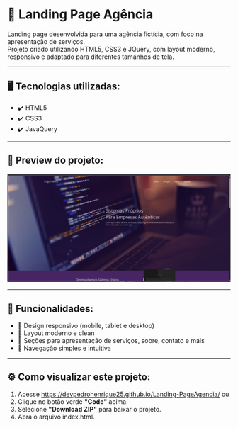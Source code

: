 # 🚀 Landing Page Agência

Landing page desenvolvida para uma agência fictícia, com foco na apresentação de serviços.  
Projeto criado utilizando HTML5, CSS3 e JQuery, com layout moderno, responsivo e adaptado para diferentes tamanhos de tela.

---

## 🖥️ Tecnologias utilizadas:
- ✔️ HTML5
- ✔️ CSS3
- ✔️ JavaQuery

---

## 📸 Preview do projeto:
![Preview](./preview.png) 

---

## 📂 Funcionalidades:
- 🔸 Design responsivo (mobile, tablet e desktop)
- 🔸 Layout moderno e clean
- 🔸 Seções para apresentação de serviços, sobre, contato e mais
- 🔸 Navegação simples e intuitiva

---

## ⚙️ Como visualizar este projeto:
1. Acesse https://devpedrohenrique25.github.io/Landing-PageAgencia/
   ou
3. Clique no botão verde **"Code"** acima.
4. Selecione **"Download ZIP"** para baixar o projeto.
5. Abra o arquivo index.html.
